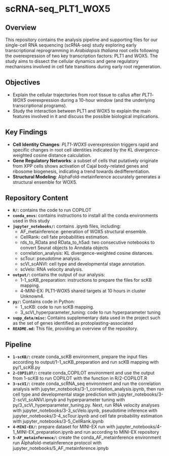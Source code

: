 # scRNA-seq_PLT1_WOX5

## Overview

This repository contains the analysis pipeline and supporting files for our single-cell RNA sequencing (scRNA-seq) study exploring early transcriptional reprogramming in *Arabidopsis thaliana* root cells following the overexpression of two key transcription factors: PLT1 and WOX5. The study aims to dissect the cellular dynamics and gene regulatory mechanisms involved in cell fate transitions during early root regeneration.

## Objectives

- Explain the cellular trajectories from root tissue to callus after *PLT1*-*WOX5* overexpression during a 10-hour window (and the underlying transcriptional programs).
- Study the interaction between PLT1 and WOX5 to explain the main features involved in it and discuss the possible biological implications.

## Key Findings

- **Cell Identity Changes**: *PLT1*-*WOX5* overexpression triggers rapid and specific changes in root cell identities indicated by the KL divergence-weighted cosine distance calculation.
- **Gene Regulatory Networks**: a subset of cells that putatively originate from XPP cells shows activation of Cajal body-related genes and ribosome biogenesis, indicating a trend towards dedifferentiation.
- **Structural Modeling**: AlphaFold-metainference accurately generates a structural ensemble for WOX5.

## Repository Content
* **`R/`:** contains the code to run COPILOT
* **`conda_envs`:** contains instructions to install all the conda environments used in this study
* **`jupyter_notebooks/`:** contains .ipynb files, including:
    * AF_metainference: generation of WOX5 structural ensemble.
    * CellRank: cell fate probabilities estimation.
    * rds_to_RData and RData_to_h5ad: two consecutive notebooks to convert Seurat objects to Anndata objects
    * correlation_analysis: KL divergence-weighted cosine distances.
    * scTour: pseudotime analysis. 
    * scVI_scANVI: cell type and developmental stage annotation.
    * scVelo: RNA velocity analysis.
* **`output/`:** contains the output of our analysis:
    * 1-1_scKB_preparation: instructions to prepare the files for scKB mapping.
    * 4-MINI-EX: PLT1-WOX5 shared targets at 10 hours in cluster Unknown4.
* **`py/`:** Contains code in Python:
    * 1_scKB: code to run scKB mapping.
    * 3_scVI_hyperparameter_tuning: code to run hyperparameter tuning
* **`supp_data/misc`:** Contains supplementary data used in the project such as the set of genes identified as protoplasting-associated
* **`README.md`:** This file, providing an overview of the repository.


## Pipeline
* **`1-scKB/`:** create conda_scKB environment, prepare the input files according to output/1-1_scKB_preparation and run scKB mapping with py/1_scKB.py
* **`2-COPILOT/`:** create conda_COPILOT environment and use the output from 1-scKB to run COPILOT with the function in R/2-COPILOT.R
* **`3-scVI/`:** create conda_scRNA_seq environment and run the correlation analysis with jupyter_notebooks/3-1_correlation_analysis.ipynb, then run cell type and developmental stage prediction with jupyter_notebooks/3-2-scVI_scANVI.ipnyb and hyperparameter tuning with py/3_scVI_hyperparameter_tuning.py. Next, run RNA velocity analyses with jupyter_notebooks/3-3_scVelo.ipynb, pseudotime inference with jupyter_notebooks/3-4_scTour.ipynb and cell fate probability estimation with jupyter_notebooks/3-5_CellRank.ipynb
* **`4-MINI-EX/`:** prepare dataset for MINI-EX run with jupyter_notebooks/4-1_MINI-EX_preparation.ipynb and run according to MINI-EX repository
* **`5-AF_metainference/`:** create the conda_AF_metainference environment run Alphafold-metainference protocol with jupyter_notebooks/5_AF_metainference.ipnyb


